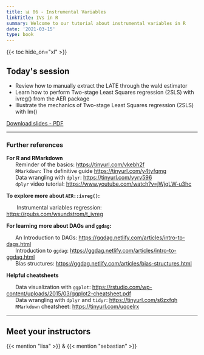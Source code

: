 ```yaml
---
title: 📊 06 - Instrumental Variables
linkTitle: IVs in R
summary: Welcome to our tutorial about instrumental variables in R
date: '2021-03-15'
type: book
---
```



{{< toc hide_on="xl" >}}

## Today's session

* Review how to manually extract the LATE through the wald estimator
* Learn how to perform Two-stage Least Squares regression (2SLS) with ivreg() from the AER package
* Illustrate the mechanics of Two-stage Least Squares regression (2SLS) with lm()


<a class="btn btn-success" href="w6_instruments.pdf" role="button" target="_blank">Download slides - PDF</a>

---

### Further references

**For R and RMarkdown** <br>
&nbsp;&nbsp;&nbsp;&nbsp;&nbsp;&nbsp;Reminder of the basics: https://tinyurl.com/vkebh2f <br>
&nbsp;&nbsp;&nbsp;&nbsp;&nbsp;&nbsp;`RMarkdown`: The definitive guide https://tinyurl.com/y4tyfqmg <br>
&nbsp;&nbsp;&nbsp;&nbsp;&nbsp;&nbsp;Data wrangling with `dplyr`: https://tinyurl.com/vyrv596 <br>
&nbsp;&nbsp;&nbsp;&nbsp;&nbsp;&nbsp;`dplyr` video tutorial: https://www.youtube.com/watch?v=jWjqLW-u3hc <p>

**To explore more about `AER::ivreg()`:**<p>
&nbsp;&nbsp;&nbsp;&nbsp;&nbsp;&nbsp; Instrumental variables regression: https://rpubs.com/wsundstrom/t_ivreg 

**For learning more about DAGs and `ggdag`:** <p>
&nbsp;&nbsp;&nbsp;&nbsp;&nbsp;&nbsp;An Introduction to DAGs: https://ggdag.netlify.com/articles/intro-to-dags.html <br>
&nbsp;&nbsp;&nbsp;&nbsp;&nbsp;&nbsp;Introduction to `ggdag`: https://ggdag.netlify.com/articles/intro-to-ggdag.html <br>
&nbsp;&nbsp;&nbsp;&nbsp;&nbsp;&nbsp;Bias structures: https://ggdag.netlify.com/articles/bias-structures.html <br>
  
 
**Helpful cheatsheets** <p>
&nbsp;&nbsp;&nbsp;&nbsp;&nbsp;&nbsp;Data visualization with `ggplot`: https://rstudio.com/wp-content/uploads/2015/03/ggplot2-cheatsheet.pdf <br>
&nbsp;&nbsp;&nbsp;&nbsp;&nbsp;&nbsp;Data wrangling with `dplyr` and `tidyr`: https://tinyurl.com/s6zxfqh <br>
&nbsp;&nbsp;&nbsp;&nbsp;&nbsp;&nbsp;`RMarkdown` cheatsheet: https://tinyurl.com/uqoelrx <p>

---

## Meet your instructors


{{< mention "lisa" >}} & {{< mention "sebastian" >}}

<!--
## Courses in this program

{{< list_children >}}

{{< figure src="featured.jpg" >}}

{{< callout note >}}
The parameter $\mu$ is the mean or expectation of the distribution.
$\sigma$ is its standard deviation.
The variance of the distribution is $\sigma^{2}$.
{{< /callout >}}
-->
